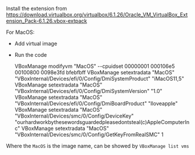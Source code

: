 Install the extension from https://download.virtualbox.org/virtualbox/6.1.26/Oracle_VM_VirtualBox_Extension_Pack-6.1.26.vbox-extpack

For MacOS:
- Add virtual image
- Run the code

  VBoxManage modifyvm "MacOS" --cpuidset 00000001 000106e5 00100800 0098e3fd bfebfbff
  VBoxManage setextradata "MacOS" "VBoxInternal/Devices/efi/0/Config/DmiSystemProduct" "iMacOS11,5"
  VBoxManage setextradata "MacOS" "VBoxInternal/Devices/efi/0/Config/DmiSystemVersion" "1.0"
  VBoxManage setextradata "MacOS" "VBoxInternal/Devices/efi/0/Config/DmiBoardProduct" "Iloveapple"
  VBoxManage setextradata "MacOS" "VBoxInternal/Devices/smc/0/Config/DeviceKey" "ourhardworkbythesewordsguardedpleasedontsteal(c)AppleComputerInc"
  VBoxManage setextradata "MacOS" "VBoxInternal/Devices/smc/0/Config/GetKeyFromRealSMC" 1


Where the `MacOS` is the image name, can be showed by `VBoxManage list vms`